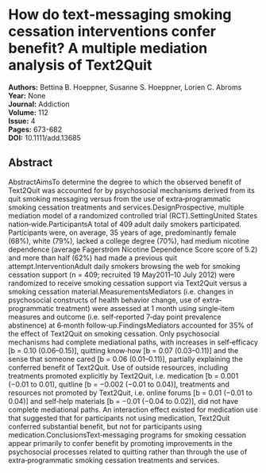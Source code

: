# How do text‐messaging smoking cessation interventions confer benefit? A multiple mediation analysis of Text2Quit

**Authors:** Bettina B. Hoeppner, Susanne S. Hoeppner, Lorien C. Abroms  
**Year:** None  
**Journal:** Addiction  
**Volume:** 112  
**Issue:** 4  
**Pages:** 673-682  
**DOI:** 10.1111/add.13685  

## Abstract
AbstractAimsTo determine the degree to which the observed benefit of Text2Quit was accounted for by psychosocial mechanisms derived from its quit smoking messaging versus from the use of extra‐programmatic smoking cessation treatments and services.DesignProspective, multiple mediation model of a randomized controlled trial (RCT).SettingUnited States nation‐wide.ParticipantsA total of 409 adult daily smokers participated. Participants were, on average, 35 years of age, predominantly female (68%), white (79%), lacked a college degree (70%), had medium nicotine dependence (average Fagerström Nicotine Dependence Score score of 5.2) and more than half (62%) had made a previous quit attempt.InterventionAdult daily smokers browsing the web for smoking cessation support (n = 409; recruited 19 May2011–10 July 2012) were randomized to receive smoking cessation support via Text2Quit versus a smoking cessation material.MeasurementsMediators (i.e. changes in psychosocial constructs of health behavior change, use of extra‐programmatic treatment) were assessed at 1 month using single‐item measures and outcome (i.e. self‐reported 7‐day point prevalence abstinence) at 6‐month follow‐up.FindingsMediators accounted for 35% of the effect of Text2Quit on smoking cessation. Only psychosocial mechanisms had complete mediational paths, with increases in self‐efficacy [b = 0.10 (0.06–0.15)], quitting know‐how [b = 0.07 (0.03–0.11)] and the sense that someone cared [b = 0.06 (0.01–0.11)], partially explaining the conferred benefit of Text2Quit. Use of outside resources, including treatments promoted explicitly by Text2Quit, i.e. medication [b = 0.001 (−0.01 to 0.01), quitline [b = −0.002 (−0.01 to 0.04)], treatments and resources not promoted by Text2Quit, i.e. online forums [b = 0.01 (−0.01 to 0.04)] and self‐help materials [b = −0.01 (−0.04 to 0.02)], did not have complete mediational paths. An interaction effect existed for medication use that suggested that for participants not using medication, Text2Quit conferred substantial benefit, but not for participants using medication.ConclusionsText‐messaging programs for smoking cessation appear primarily to confer benefit by promoting improvements in the psychosocial processes related to quitting rather than through the use of extra‐programmatic smoking cessation treatments and services.

